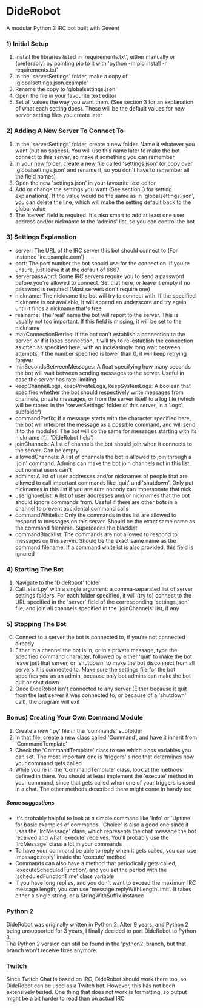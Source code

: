 # DideRobot

A modular Python 3 IRC bot built with Gevent

### 1) Initial Setup
1. Install the libraries listed in 'requirements.txt', either manually or (preferably) by pointing pip to it with 'python -m pip install -r requirements.txt'
2. In the 'serverSettings' folder, make a copy of 'globalsettings.json.example'
3. Rename the copy to 'globalsettings.json'
4. Open the file in your favourite text editor
5. Set all values the way you want them. (See section 3 for an explanation of what each setting does). These will be the default values for new server setting files you create later

### 2) Adding A New Server To Connect To
1. In the 'serverSettings' folder, create a new folder. Name it whatever you want (but no spaces). You will use this name later to make the bot connect to this server, so make it something you can remember
2. In your new folder, create a new file called 'settings.json' (or copy over 'globalsettings.json' and rename it, so you don't have to remember all the field names)
3. Open the new 'settings.json' in your favourite text editor
4. Add or change the settings you want (See section 3 for setting explanations). If the value would be the same as in 'globalsettings.json', you can delete the line, which will make the setting default back to the global value
5. The 'server' field is required. It's also smart to add at least one user address and/or nickname to the 'admins' list, so you can control the bot

### 3) Settings Explanation
* server: The URL of the IRC server this bot should connect to (For instance 'irc.example.com')
* port: The port number the bot should use for the connection. If you're unsure, just leave it at the default of 6667
* serverpassword: Some IRC servers require you to send a password before you're allowed to connect. Set that here, or leave it empty if no password is required (Most servers don't require one)
* nickname: The nickname the bot will try to connect with. If the specified nickname is not available, it will append an underscore and try again, until it finds a nickname that's free
* realname: The 'real' name the bot will report to the server. This is usually not too important. If this field is missing, it will be set to the nickname
* maxConnectionRetries: If the bot can't establish a connection to the server, or if it loses connection, it will try to re-establish the connection as often as specified here, with an increasingly long wait between attempts. If the number specified is lower than 0, it will keep retrying forever
* minSecondsBetweenMessages: A float specifying how many seconds the bot will wait between sending messages to the server. Useful in case the server has rate-limiting
* keepChannelLogs, keepPrivateLogs, keepSystemLogs: A boolean that specifies whether the bot should respectively write messages from channels, private messages, or from the server itself to a log file (which will be stored in the 'serverSettings' folder of this server, in a 'logs' subfolder)
* commandPrefix: If a message starts with the character specified here, the bot will interpret the message as a possible command, and will send it to the modules. The bot will do the same for messages starting with its nickname (f.i. 'DideRobot help')
* joinChannels: A list of channels the bot should join when it connects to the server. Can be empty
* allowedChannels: A list of channels the bot is allowed to join through a 'join' command. Admins can make the bot join channels not in this list, but normal users can't
* admins: A list of user addresses and/or nicknames of people that are allowed to call important commands like 'quit' and 'shutdown'. Only put nicknames in this list if you are sure nobody can impersonate that nick
* userIgnoreList: A list of user addresses and/or nicknames that the bot should ignore commands from. Useful if there are other bots in a channel to prevent accidental command calls
* commandWhitelist: Only the commands in this list are allowed to respond to messages on this server. Should be the exact same name as the command filename. Supercedes the blacklist
* commandBlacklist: The commands are not allowed to respond to messages on this server. Should be the exact same name as the command filename. If a command whitelist is also provided, this field is ignored

### 4) Starting The Bot
1. Navigate to the 'DideRobot' folder
2. Call 'start.py' with a single argument: a comma-separated list of server settings folders. For each folder specified, it will (try to) connect to the URL specified in the 'server' field of the corresponding 'settings.json' file, and join all channels specified in the 'joinChannels' list, if any

### 5) Stopping The Bot
0. Connect to a server the bot is connected to, if you're not connected already
1. Either in a channel the bot is in, or in a private message, type the specified command character, followed by either 'quit' to make the bot leave just that server, or 'shutdown' to make the bot disconnect from all servers it is connected to. Make sure the settings file for the bot specifies you as an admin, because only bot admins can make the bot quit or shut down
2. Once DideRobot isn't connected to any server (Either because it quit from the last server it was connected to, or because of a 'shutdown' call), the program will exit

### Bonus) Creating Your Own Command Module
1. Create a new '.py' file in the 'commands' subfolder
2. In that file, create a new class called 'Command', and have it inherit from 'CommandTemplate'
3. Check the 'CommandTemplate' class to see which class variables you can set. The most important one is 'triggers' since that determines how your command gets called
4. While you're in the 'CommandTemplate' class, look at the methods defined in there. You should at least implement the 'execute' method in your command, since that gets called when one of your triggers is used in a chat. The other methods described there might come in handy too
##### Some suggestions
* It's probably helpful to look at a simple command like 'Info' or 'Uptime' for basic examples of commands. 'Choice' is also a good one since it uses the 'IrcMessage' class, which represents the chat message the bot received and what 'execute' receives. You'll probably use the 'IrcMessage' class a lot in your commands
* To have your command be able to reply when it gets called, you can use 'message.reply' inside the 'execute' method
* Commands can also have a method that periodically gets called, 'executeScheduledFunction', and you set the period with the 'scheduledFunctionTime' class variable
* If you have long replies, and you don't want to exceed the maximum IRC message length, you can use 'message.replyWithLengthLimit'. It takes either a single string, or a StringWithSuffix instance

### Python 2
DideRobot was originally written in Python 2. After 9 years, and Python 2 being unsupported for 3 years, I finally decided to port DideRobot to Python 3.  
The Python 2 version can still be found in the 'python2' branch, but that branch won't receive fixes anymore.  

### Twitch
Since Twitch Chat is based on IRC, DideRobot should work there too, so DideRobot can be used as a Twitch bot. However, this has not been extensively tested. One thing that does not work is formatting, so output might be a bit harder to read than on actual IRC
